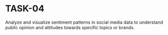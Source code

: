 # TASK-04
Analyze and visualize sentiment patterns in social media data to understand public opinion and attitudes towards specific topics or brands.

